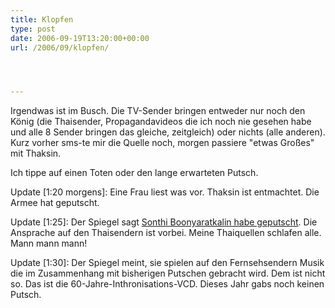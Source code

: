 ```yaml
---
title: Klopfen
type: post
date: 2006-09-19T13:20:00+00:00
url: /2006/09/klopfen/




---
```

Irgendwas ist im Busch. Die TV-Sender bringen entweder nur noch den König (die Thaisender, Propagandavideos die ich noch nie gesehen habe und alle 8 Sender bringen das gleiche, zeitgleich) oder nichts (alle anderen). Kurz vorher sms-te mir die Quelle noch, morgen passiere "etwas Großes" mit Thaksin.

Ich tippe auf einen Toten oder den lange erwarteten Putsch.

Update [1:20 morgens]: Eine Frau liest was vor. Thaksin ist entmachtet. Die Armee hat geputscht.

Update [1:25]: Der Spiegel sagt [Sonthi Boonyaratkalin habe geputscht][1]. Die Ansprache auf den Thaisendern ist vorbei. Meine Thaiquellen schlafen alle. Mann mann mann!

Update [1:30]: Der Spiegel meint, sie spielen auf den Fernsehsendern Musik die im Zusammenhang mit bisherigen Putschen gebracht wird. Dem ist nicht so. Das ist die 60-Jahre-Inthronisations-<span class="caps">VCD</span>. Dieses Jahr gabs noch keinen Putsch.

 [1]: http://www.spiegel.de/politik/ausland/0,1518,437962,00.html
